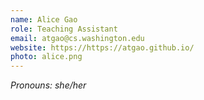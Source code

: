 ```yaml
---
name: Alice Gao
role: Teaching Assistant
email: atgao@cs.washington.edu
website: https://https://atgao.github.io/
photo: alice.png
---
```


*Pronouns: she/her*
